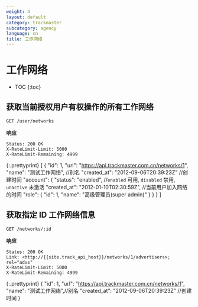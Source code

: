 ```yaml
---
weight: 4
layout: default
category: trackmaster
subcategory: agency
language: cn
title: 工作网络
---
```


# 工作网络

* TOC
{:toc}

## 获取当前授权用户有权操作的所有工作网络

    GET /user/networks

**响应**

    Status: 200 OK
    X-RateLimit-Limit: 5000
    X-RateLimit-Remaining: 4999

{:.prettyprint}
    [
       {
        "id": 1,
        "url": "https://api.trackmaster.com.cn/networks/1",
        "name": "测试工作网络", //别名
        "created_at": "2012-09-06T20:39:23Z" //创建时间
        "account": {
            "status": "enabled", //`enabled` 可用, `disabled` 禁用, `unactive` 未激活
            "created_at": "2012-01-10T02:30:59Z", //当前用户加入网络的时间
            "role": {
                "id": 1,
                "name": "高级管理员(super admin)"
             }
          }
       }
    ]

## 获取指定 ID 工作网络信息

    GET /networks/:id

**响应**

    Status: 200 OK
    Link: <http://{{site.track_api_host}}/networks/1/advertisers>; rel="advs"
    X-RateLimit-Limit: 5000
    X-RateLimit-Remaining: 4999

{:.prettyprint}
    {
      "id": 1,
      "url": "https://api.trackmaster.com.cn/networks/1",
      "name": "测试工作网络",//别名
      "created_at": "2012-09-06T20:39:23Z" //创建时间
    }
